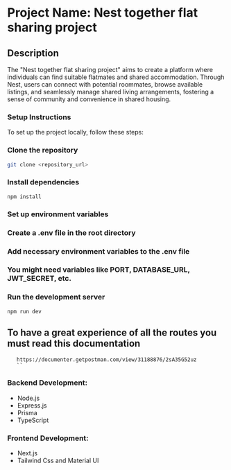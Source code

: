 # Project Name: Nest together flat sharing project

## Description
 The "Nest together flat sharing project" aims to create a platform where individuals can find suitable flatmates and shared accommodation. Through Nest, users can connect with potential roommates, browse available listings, and seamlessly manage shared living arrangements, fostering a sense of community and convenience in shared housing.

### Setup Instructions
To set up the project locally, follow these steps:


###  Clone the repository
```bash
git clone <repository_url>
```
### Install dependencies
```
npm install
```
### Set up environment variables
### Create a .env file in the root directory
### Add necessary environment variables to the .env file
### You might need variables like PORT, DATABASE_URL, JWT_SECRET, etc.

### Run the development server
```
npm run dev
```

## To have a great experience of all the routes you must read this documentation  
```
   https://documenter.getpostman.com/view/31188876/2sA35G52uz
   ``
```

### Backend Development:

* Node.js
* Express.js
* Prisma 
* TypeScript
### Frontend Development:

* Next.js
* Tailwind Css and Material UI
